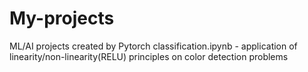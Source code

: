 # My-projects
ML/AI projects created by Pytorch
classification.ipynb - application of linearity/non-linearity(RELU) principles on color detection problems
